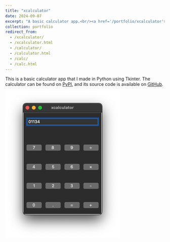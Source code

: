 ```yaml
---
title: "xcalculator"
date: 2024-09-07
excerpt: "A basic calculator app.<br/><a href='/portfolio/xcalculator'><img src='/images/xcalc.png'></a>"
collection: portfolio
redirect_from:
  - /xcalculator/
  - /xcalculator.html
  - /calculator/
  - /calculator.html
  - /calc/
  - /calc.html
---
```


This is a basic calculator app that I made in Python using Tkinter. The calculator can be found on [PyPI](https://pypi.org/project/xcalculator/), and its source code is available on [GitHub](https://github.com/jacob-thompson/xcalculator).

![xcalculator](/images/xcalc.png)
